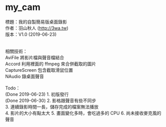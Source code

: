 # my_cam
標題：我的自製簡易版桌面錄影<br>
作者：羽山秋人 (http://3wa.tw)<br>
版本：V1.0 (2019-06-23)<br>
<br>
<br>
相關技術：<br>
AviFile 將影片檔與聲音檔結合<br>
Accord 利用裡面的 ffmpeg 來合併截取的圖片<br>
CaptureScreen 包含截取滑鼠位置<br>
NAudio 錄桌面聲音<br>
<br>
Todo：<br>
  (Done 2019-06-23) 1. 初版發行<br>
  (Done 2019-06-30) 2. 影格跟聲音有些不同步<br>
  3. 連續錄影時間一長，儲存完成的檔案無法播放<br>
  4. 影片的大小有點太大
  5. 畫面變化多時，會吃過多的 CPU
  6. 尚未接收麥克風的聲音


